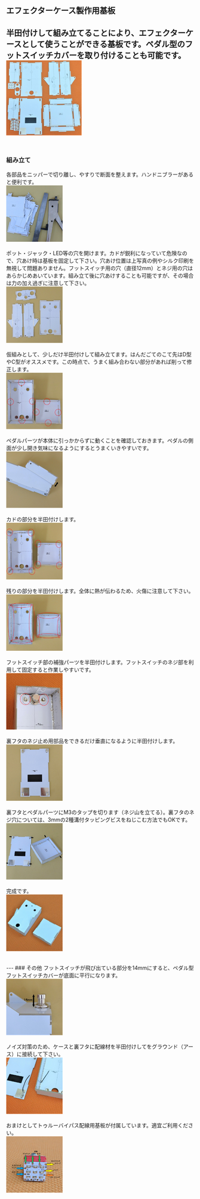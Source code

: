 ﻿## エフェクターケース製作用基板

半田付けして組み立てることにより、エフェクターケースとして使うことができる基板です。ペダル型のフットスイッチカバーを取り付けることも可能です。<br>
<img src="img/001.jpg" width="40%"><br>
<br>
---
### 組み立て
各部品をニッパーで切り離し、やすりで断面を整えます。ハンドニブラーがあると便利です。<br>
<img src="img/002.jpg" width="30%"><br>
<br>
ポット・ジャック・LED等の穴を開けます。カドが鋭利になっていて危険なので、穴あけ時は基板を固定して下さい。穴あけ位置は上写真の例やシルク印刷を無視して問題ありません。フットスイッチ用の穴（直径12mm）とネジ用の穴はあらかじめあいています。組み立て後に穴あけすることも可能ですが、その場合は力の加え過ぎに注意して下さい。<br>
<img src="img/003.jpg" width="30%"><br>
<br>
仮組みとして、少しだけ半田付けして組み立てます。はんだごてのこて先はD型やC型がオススメです。この時点で、うまく組み合わない部分があれば削って修正します。<br>
<img src="img/004.jpg" width="30%"><br>
<br>
ペダルパーツが本体に引っかからずに動くことを確認しておきます。ペダルの側面が少し開き気味になるようにするとうまくいきやすいです。<br>
<img src="img/005.jpg" width="30%"><br>
<br>
カドの部分を半田付けします。<br>
<img src="img/006.jpg" width="30%"><br>
<br>
残りの部分を半田付けします。全体に熱が伝わるため、火傷に注意して下さい。<br>
<img src="img/007.jpg" width="30%"><br>
<br>
フットスイッチ部の補強パーツを半田付けします。フットスイッチのネジ部を利用して固定すると作業しやすいです。<br>
<img src="img/008.jpg" width="30%"><br>
<br>
裏フタのネジ止め用部品をできるだけ垂直になるように半田付けします。<br>
<img src="img/009.jpg" width="30%"><br>
<br>
裏フタとペダルパーツにM3のタップを切ります（ネジ山を立てる）。裏フタのネジ穴については、3mmの2種溝付タッピングビスをねじこむ方法でもOKです。<br>
<img src="img/010.jpg" width="30%"><br>
<br>
完成です。<br>
<img src="img/011.jpg" width="30%"><br>

<br>
---
### その他
フットスイッチが飛び出ている部分を14mmにすると、ペダル型フットスイッチカバーが底面に平行になります。<br>
<img src="img/012.jpg" width="30%"><br>
<br>
ノイズ対策のため、ケースと裏フタに配線材を半田付けしてをグラウンド（アース）に接続して下さい。<br>
<img src="img/013.jpg" width="30%"><br>
<br>
おまけとしてトゥルーバイパス配線用基板が付属しています。適宜ご利用ください。<br>
<img src="img/014.jpg" width="30%"><br>